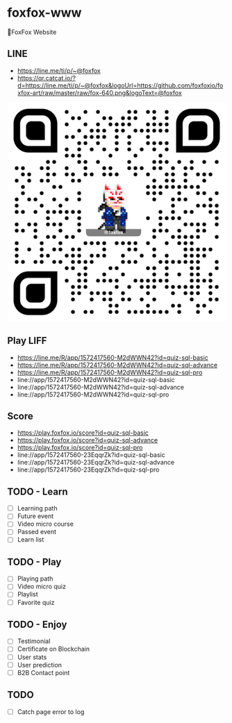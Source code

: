 # foxfox-www

🦊FoxFox Website

## LINE

- https://line.me/ti/p/~@foxfox
- https://qr.catcat.io/?d=https://line.me/ti/p/~@foxfox&logoUrl=https://github.com/foxfoxio/foxfox-art/raw/master/raw/fox-640.png&logoText=@foxfox

![](https://github.com/foxfoxio/foxfox-www/raw/master/web/public/img/qr.png)

## Play LIFF

- https://line.me/R/app/1572417560-M2dWWN42?id=quiz-sql-basic
- https://line.me/R/app/1572417560-M2dWWN42?id=quiz-sql-advance
- https://line.me/R/app/1572417560-M2dWWN42?id=quiz-sql-pro
- line://app/1572417560-M2dWWN42?id=quiz-sql-basic
- line://app/1572417560-M2dWWN42?id=quiz-sql-advance
- line://app/1572417560-M2dWWN42?id=quiz-sql-pro

## Score

- https://play.foxfox.io/score?id=quiz-sql-basic
- https://play.foxfox.io/score?id=quiz-sql-advance
- https://play.foxfox.io/score?id=quiz-sql-pro
- line://app/1572417560-23EqqrZk?id=quiz-sql-basic
- line://app/1572417560-23EqqrZk?id=quiz-sql-advance
- line://app/1572417560-23EqqrZk?id=quiz-sql-pro

## TODO - Learn

- [ ] Learning path
- [ ] Future event
- [ ] Video micro course
- [ ] Passed event
- [ ] Learn list

## TODO - Play

- [ ] Playing path
- [ ] Video micro quiz
- [ ] Playlist
- [ ] Favorite quiz

## TODO - Enjoy

- [ ] Testimonial
- [ ] Certificate on Blockchain
- [ ] User stats
- [ ] User prediction
- [ ] B2B Contact point

## TODO

- [ ] Catch page error to log
